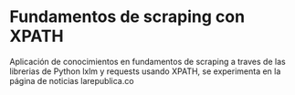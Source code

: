 # Fundamentos de scraping con XPATH
Aplicación de conocimientos en fundamentos de scraping a traves de las librerias de Python lxlm y requests usando XPATH, se experimenta en la página de noticias larepublica.co
